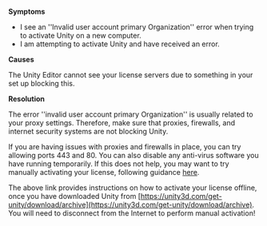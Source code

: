 
        

**<span class="wysiwyg-underline">Symptoms</span>** 

*   I see an ''Invalid user account primary Organization'' error when trying to activate Unity on a new computer.
*   I am attempting to activate Unity and have received an error.

<span class="wysiwyg-underline">**Causes** </span>

The Unity Editor cannot see your license servers due to something in your set up blocking this. 

**<span class="wysiwyg-underline">Resolution</span>** 

The error ''invalid user account primary Organization'' is usually related to your proxy settings. Therefore, make sure that proxies, firewalls, and internet security systems are not blocking Unity.

If you are having issues with proxies and firewalls in place, you can try allowing ports 443 and 80. You can also disable any anti-virus software you have running temporarily. If this does not help, you may want to try manually activating your license, following guidance [here](http://docs.unity3d.com/Manual/ManualActivationGuide.html).

The above link provides instructions on how to activate your license offline, once you have downloaded Unity from [https://unity3d.com/get-unity/download/archive](https://unity3d.com/get-unity/download/archive). You will need to disconnect from the Internet to perform manual activation! 

      